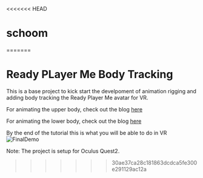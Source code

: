 <<<<<<< HEAD
# schoom
=======
# Ready PLayer Me Body Tracking

This is a base project to kick start the develpoment of animation rigging and adding body tracking the Ready Player Me avatar for VR.

For animating the upper body, check out the blog [here](https://blog.immersive-insiders.com/animate-avatar-for-vr-in-unity/)

For animating the lower body, check out the blog [here](https://blog.immersive-insiders.com/animating-ready-player-me-lower-body-for-vr-in-unity/)

By the end of the tutorial this is what you will be able to do in VR
![FinalDemo](https://user-images.githubusercontent.com/94760299/153805304-6ec38222-4e7d-4c26-af0e-3cbd78c5ee8b.gif)


Note:
The project is setup for Oculus Quest2.
>>>>>>> 30ae37ca28c181863dcdca5fe300e291129ac12a
